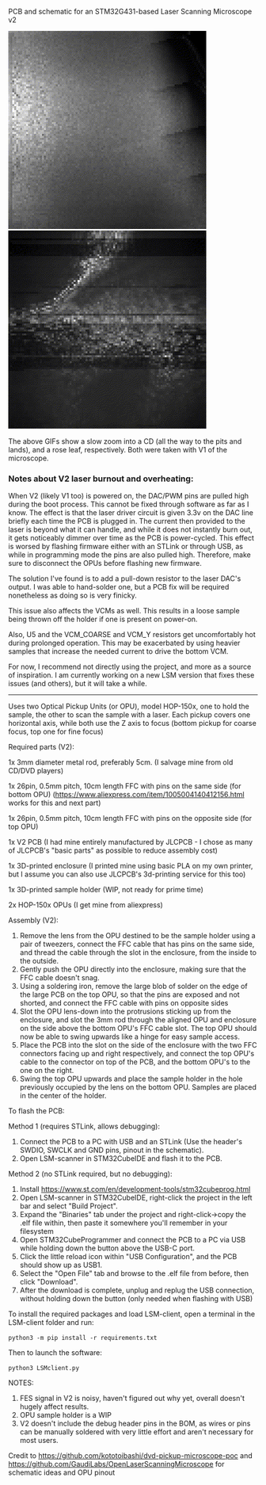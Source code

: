 PCB and schematic for an STM32G431-based Laser Scanning Microscope v2

![A slow zoom in to a CD, gif](https://github.com/NilanEkanayake/LaserScanningMicroscope/blob/main/CD.gif?raw=true) ![A slow zoom in to a rose leaf, gif](https://github.com/NilanEkanayake/LaserScanningMicroscope/blob/main/rose.gif?raw=true) 

The above GIFs show a slow zoom into a CD (all the way to the pits and lands), and a rose leaf, respectively. Both were taken with V1 of the microscope.

### Notes about V2 laser burnout and overheating:
When V2 (likely V1 too) is powered on, the DAC/PWM pins are pulled high during the boot process. This cannot be fixed through software as far as I know.
The effect is that the laser driver circuit is given 3.3v on the DAC line briefly each time the PCB is plugged in. The current then provided to the laser is beyond what it can handle, and while it does not instantly burn out, it gets noticeably dimmer over time as the PCB is power-cycled. This effect is worsed by flashing firmware either with an STLink or through USB, as while in programming mode the pins are also pulled high. Therefore, make sure to disconnect the OPUs before flashing new firmware.

The solution I've found is to add a pull-down resistor to the laser DAC's output. I was able to hand-solder one, but a PCB fix will be required nonetheless as doing so is very finicky.

This issue also affects the VCMs as well. This results in a loose sample being thrown off the holder if one is present on power-on.

Also, U5 and the VCM_COARSE and VCM_Y resistors get uncomfortably hot during prolonged operation. This may be exacerbated by using heavier samples that increase the needed current to drive the bottom VCM.

For now, I recommend not directly using the project, and more as a source of inspiration. I am currently working on a new LSM version that fixes these issues (and others), but it will take a while.

-----------------------------------------------------------------

Uses two Optical Pickup Units (or OPU), model HOP-150x, one to hold the sample, the other to scan the sample with a laser. Each pickup covers one horizontal axis, while both use the Z axis to focus (bottom pickup for coarse focus, top one for fine focus)

Required parts (V2):

1x 3mm diameter metal rod, preferably 5cm. (I salvage mine from old CD/DVD players)

1x 26pin, 0.5mm pitch, 10cm length FFC with pins on the same side (for bottom OPU) (https://www.aliexpress.com/item/1005004140412156.html works for this and next part)

1x 26pin, 0.5mm pitch, 10cm length FFC with pins on the opposite side (for top OPU)

1x V2 PCB (I had mine entirely manufactured by JLCPCB - I chose as many of JLCPCB's "basic parts" as possible to reduce assembly cost)

1x 3D-printed enclosure (I printed mine using basic PLA on my own printer, but I assume you can also use JLCPCB's 3d-printing service for this too)

1x 3D-printed sample holder (WIP, not ready for prime time)

2x HOP-150x OPUs (I get mine from aliexpress)

Assembly (V2):
1. Remove the lens from the OPU destined to be the sample holder using a pair of tweezers, connect the FFC cable that has pins on the same side, and thread the cable through the slot in the enclosure, from the inside to the outside.
2. Gently push the OPU directly into the enclosure, making sure that the FFC cable doesn't snag.
3. Using a soldering iron, remove the large blob of solder on the edge of the large PCB on the top OPU, so that the pins are exposed and not shorted, and connect the FFC cable with pins on opposite sides
4. Slot the OPU lens-down into the protrusions sticking up from the enclosure, and slot the 3mm rod through the aligned OPU and enclosure on the side above the bottom OPU's FFC cable slot. The top OPU should now be able to swing upwards like a hinge for easy sample access.
5. Place the PCB into the slot on the side of the enclosure with the two FFC connectors facing up and right respectively, and connect the top OPU's cable to the connector on top of the PCB, and the bottom OPU's to the one on the right.
6. Swing the top OPU upwards and place the sample holder in the hole previously occupied by the lens on the bottom OPU. Samples are placed in the center of the holder.


To flash the PCB:

Method 1 (requires STLink, allows debugging):
1. Connect the PCB to a PC with USB and an STLink (Use the header's SWDIO, SWCLK and GND pins, pinout in the schematic).
2. Open LSM-scanner in STM32CubeIDE and flash it to the PCB.

Method 2 (no STLink required, but no debugging):
1. Install https://www.st.com/en/development-tools/stm32cubeprog.html
2. Open LSM-scanner in STM32CubeIDE, right-click the project in the left bar and select "Build Project".
3. Expand the "Binaries" tab under the project and right-click->copy the .elf file within, then paste it somewhere you'll remember in your filesystem
4. Open STM32CubeProgrammer and connect the PCB to a PC via USB while holding down the button above the USB-C port.
5. Click the little reload icon within "USB Configuration", and the PCB should show up as USB1.
6. Select the "Open File" tab and browse to the .elf file from before, then click "Download".
7. After the download is complete, unplug and replug the USB connection, without holding down the button (only needed when flashing with USB)

To install the required packages and load LSM-client, open a terminal in the LSM-client folder and run:
```
python3 -m pip install -r requirements.txt
```
Then to launch the software:
```
python3 LSMclient.py
```

NOTES:
1. FES signal in V2 is noisy, haven't figured out why yet, overall doesn't hugely affect results.
2. OPU sample holder is a WIP
3. V2 doesn't include the debug header pins in the BOM, as wires or pins can be manually soldered with very little effort and aren't necessary for most users.

Credit to https://github.com/kototoibashi/dvd-pickup-microscope-poc and https://github.com/GaudiLabs/OpenLaserScanningMicroscope for schematic ideas and OPU pinout

